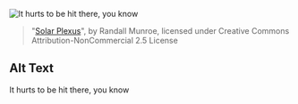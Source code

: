 ![It hurts to be hit there, you know](https://imgs.xkcd.com/comics/solar_plexus.jpg)
> "[Solar Plexus](https://xkcd.com/64/)", by Randall Munroe, licensed under Creative Commons Attribution-NonCommercial 2.5 License

## Alt Text
It hurts to be hit there, you know

